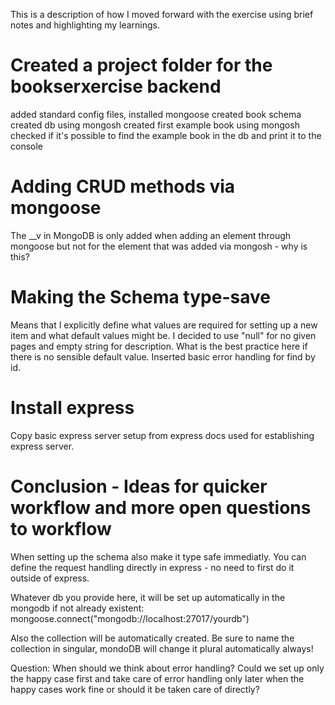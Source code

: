 This is a description of how I moved forward with the exercise using brief notes and highlighting my learnings.

# Created a project folder for the bookserxercise backend

added standard config files,
installed mongoose
created book schema
created db using mongosh
created first example book using mongosh
checked if it's possible to find the example book in the db and print it to the console

# Adding CRUD methods via mongoose
The __v in MongoDB is only added when adding an element through mongoose but not for the element that was added via mongosh - why is this?

# Making the Schema type-save
Means that I explicitly define what values are required for setting up a new item and what default values might be.
I decided to use "null" for no given pages and empty string for description. What is the best practice here if there is no sensible default value.
Inserted basic error handling for find by id.

# Install express
Copy basic express server setup from express docs used for establishing express server.




# Conclusion - Ideas for quicker workflow and more open questions to workflow
When setting up the schema also make it type safe immediatly.
You can define the request handling directly in express - no need to first do it outside of express.

Whatever db you provide here, it will be set up automatically in the mongodb if not already existent: mongoose.connect("mongodb://localhost:27017/yourdb")

Also the collection will be automatically created. Be sure to name the collection in singular, mondoDB will change it plural automatically always!

Question: When should we think about error handling? Could we set up only the happy case first and take care of error handling only later when the happy cases work fine or should it be taken care of directly?


